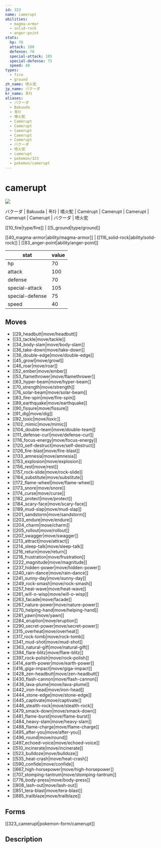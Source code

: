```yaml
---
id: 323
name: camerupt
abilities:
  - magma-armor
  - solid-rock
  - anger-point
stats:
  hp: 70
  attack: 100
  defense: 70
  special-attack: 105
  special-defense: 75
  speed: 40
types:
  - fire
  - ground
zh_name: 喷火驼
jp_name: バクーダ
kr_name: 폭타
aliases:
  - バクーダ
  - Bakuuda
  - 폭타
  - 噴火駝
  - Camérupt
  - Camerupt
  - Camerupt
  - Camerupt
  - Camerupt
  - バクーダ
  - 喷火驼
  - camerupt
  - pokemon/323
  - pokemon/camerupt
---
```

# camerupt

![](https://raw.githubusercontent.com/PokeAPI/sprites/master/sprites/pokemon/323.png)

バクーダ | Bakuuda | 폭타 | 噴火駝 | Camérupt | Camerupt | Camerupt | Camerupt | Camerupt | バクーダ | 喷火驼

[[10_fire|type/fire]] | [[5_ground|type/ground]]

[[40_magma-armor|ability/magma-armor]] | [[116_solid-rock|ability/solid-rock]] | [[83_anger-point|ability/anger-point]]

|stat|value|
|---|---|
|hp|70|
|attack|100|
|defense|70|
|special-attack|105|
|special-defense|75|
|speed|40|


## Moves

- [[29_headbutt|move/headbutt]]
- [[33_tackle|move/tackle]]
- [[34_body-slam|move/body-slam]]
- [[36_take-down|move/take-down]]
- [[38_double-edge|move/double-edge]]
- [[45_growl|move/growl]]
- [[46_roar|move/roar]]
- [[52_ember|move/ember]]
- [[53_flamethrower|move/flamethrower]]
- [[63_hyper-beam|move/hyper-beam]]
- [[70_strength|move/strength]]
- [[76_solar-beam|move/solar-beam]]
- [[83_fire-spin|move/fire-spin]]
- [[89_earthquake|move/earthquake]]
- [[90_fissure|move/fissure]]
- [[91_dig|move/dig]]
- [[92_toxic|move/toxic]]
- [[102_mimic|move/mimic]]
- [[104_double-team|move/double-team]]
- [[111_defense-curl|move/defense-curl]]
- [[116_focus-energy|move/focus-energy]]
- [[120_self-destruct|move/self-destruct]]
- [[126_fire-blast|move/fire-blast]]
- [[133_amnesia|move/amnesia]]
- [[153_explosion|move/explosion]]
- [[156_rest|move/rest]]
- [[157_rock-slide|move/rock-slide]]
- [[164_substitute|move/substitute]]
- [[172_flame-wheel|move/flame-wheel]]
- [[173_snore|move/snore]]
- [[174_curse|move/curse]]
- [[182_protect|move/protect]]
- [[184_scary-face|move/scary-face]]
- [[189_mud-slap|move/mud-slap]]
- [[201_sandstorm|move/sandstorm]]
- [[203_endure|move/endure]]
- [[204_charm|move/charm]]
- [[205_rollout|move/rollout]]
- [[207_swagger|move/swagger]]
- [[213_attract|move/attract]]
- [[214_sleep-talk|move/sleep-talk]]
- [[216_return|move/return]]
- [[218_frustration|move/frustration]]
- [[222_magnitude|move/magnitude]]
- [[237_hidden-power|move/hidden-power]]
- [[240_rain-dance|move/rain-dance]]
- [[241_sunny-day|move/sunny-day]]
- [[249_rock-smash|move/rock-smash]]
- [[257_heat-wave|move/heat-wave]]
- [[261_will-o-wisp|move/will-o-wisp]]
- [[263_facade|move/facade]]
- [[267_nature-power|move/nature-power]]
- [[270_helping-hand|move/helping-hand]]
- [[281_yawn|move/yawn]]
- [[284_eruption|move/eruption]]
- [[290_secret-power|move/secret-power]]
- [[315_overheat|move/overheat]]
- [[317_rock-tomb|move/rock-tomb]]
- [[341_mud-shot|move/mud-shot]]
- [[363_natural-gift|move/natural-gift]]
- [[394_flare-blitz|move/flare-blitz]]
- [[397_rock-polish|move/rock-polish]]
- [[414_earth-power|move/earth-power]]
- [[416_giga-impact|move/giga-impact]]
- [[428_zen-headbutt|move/zen-headbutt]]
- [[430_flash-cannon|move/flash-cannon]]
- [[436_lava-plume|move/lava-plume]]
- [[442_iron-head|move/iron-head]]
- [[444_stone-edge|move/stone-edge]]
- [[445_captivate|move/captivate]]
- [[446_stealth-rock|move/stealth-rock]]
- [[479_smack-down|move/smack-down]]
- [[481_flame-burst|move/flame-burst]]
- [[484_heavy-slam|move/heavy-slam]]
- [[488_flame-charge|move/flame-charge]]
- [[495_after-you|move/after-you]]
- [[496_round|move/round]]
- [[497_echoed-voice|move/echoed-voice]]
- [[510_incinerate|move/incinerate]]
- [[523_bulldoze|move/bulldoze]]
- [[535_heat-crash|move/heat-crash]]
- [[590_confide|move/confide]]
- [[667_high-horsepower|move/high-horsepower]]
- [[707_stomping-tantrum|move/stomping-tantrum]]
- [[776_body-press|move/body-press]]
- [[808_lash-out|move/lash-out]]
- [[851_tera-blast|move/tera-blast]]
- [[885_trailblaze|move/trailblaze]]

## Forms



[[323_camerupt|pokemon-form/camerupt]]

## Description




